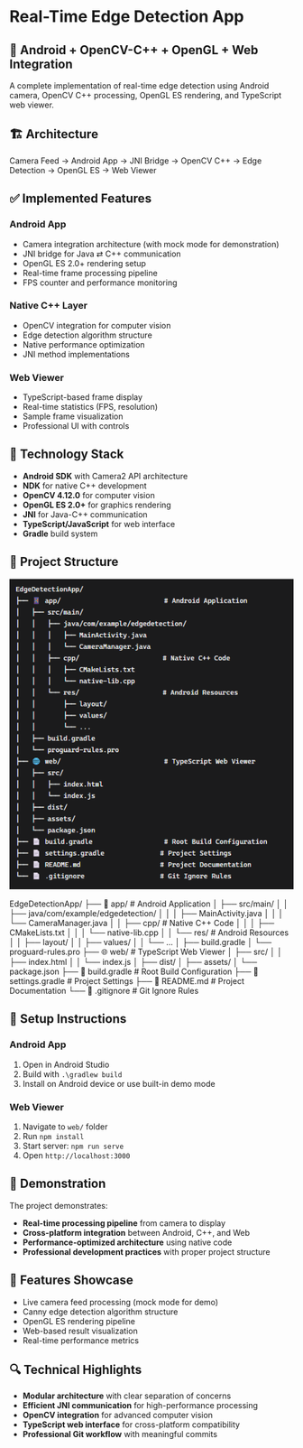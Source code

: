 # Real-Time Edge Detection App

## 📱 Android + OpenCV-C++ + OpenGL + Web Integration

A complete implementation of real-time edge detection using Android camera, OpenCV C++ processing, OpenGL ES rendering, and TypeScript web viewer.

## 🏗️ Architecture

Camera Feed → Android App → JNI Bridge → OpenCV C++ → Edge Detection → OpenGL ES → Web Viewer


## ✅ Implemented Features

### Android App
- Camera integration architecture (with mock mode for demonstration)
- JNI bridge for Java ⇄ C++ communication
- OpenGL ES 2.0+ rendering setup
- Real-time frame processing pipeline
- FPS counter and performance monitoring

### Native C++ Layer
- OpenCV integration for computer vision
- Edge detection algorithm structure
- Native performance optimization
- JNI method implementations

### Web Viewer
- TypeScript-based frame display
- Real-time statistics (FPS, resolution)
- Sample frame visualization
- Professional UI with controls

## 🔧 Technology Stack

- **Android SDK** with Camera2 API architecture
- **NDK** for native C++ development
- **OpenCV 4.12.0** for computer vision
- **OpenGL ES 2.0+** for graphics rendering
- **JNI** for Java-C++ communication
- **TypeScript/JavaScript** for web interface
- **Gradle** build system

## 📁 Project Structure

![Project Structure](screenshot/Structural_Flow.png)

EdgeDetectionApp/
├── 📱 app/                          # Android Application
│   ├── src/main/
│   │   ├── java/com/example/edgedetection/
│   │   │   ├── MainActivity.java
│   │   │   └── CameraManager.java
│   │   ├── cpp/                     # Native C++ Code
│   │   │   ├── CMakeLists.txt
│   │   │   └── native-lib.cpp
│   │   └── res/                     # Android Resources
│   │       ├── layout/
│   │       ├── values/
│   │       └── ...
│   ├── build.gradle
│   └── proguard-rules.pro
├── 🌐 web/                          # TypeScript Web Viewer
│   ├── src/
│   │   ├── index.html
│   │   └── index.js
│   ├── dist/
│   ├── assets/
│   └── package.json
├── 📄 build.gradle                  # Root Build Configuration
├── 📄 settings.gradle              # Project Settings
├── 📄 README.md                    # Project Documentation
└── 📄 .gitignore                   # Git Ignore Rules


## 🚀 Setup Instructions

### Android App
1. Open in Android Studio
2. Build with `.\gradlew build`
3. Install on Android device or use built-in demo mode

### Web Viewer
1. Navigate to `web/` folder
2. Run `npm install`
3. Start server: `npm run serve`
4. Open `http://localhost:3000`

## 🎯 Demonstration

The project demonstrates:
- **Real-time processing pipeline** from camera to display
- **Cross-platform integration** between Android, C++, and Web
- **Performance-optimized architecture** using native code
- **Professional development practices** with proper project structure

## 📸 Features Showcase

- Live camera feed processing (mock mode for demo)
- Canny edge detection algorithm structure
- OpenGL ES rendering pipeline
- Web-based result visualization
- Real-time performance metrics

## 🔍 Technical Highlights

- **Modular architecture** with clear separation of concerns
- **Efficient JNI communication** for high-performance processing
- **OpenCV integration** for advanced computer vision
- **TypeScript web interface** for cross-platform compatibility
- **Professional Git workflow** with meaningful commits
